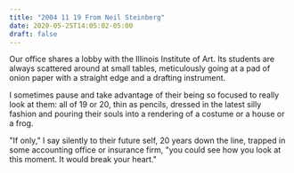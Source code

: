 ```yaml
---
title: "2004 11 19 From Neil Steinberg"
date: 2020-05-25T14:05:02-05:00
draft: false
---
```



Our office shares a lobby with the Illinois Institute of Art. Its students are always scattered around at small tables, meticulously going at a pad of onion paper with a straight edge and a drafting instrument.

I sometimes pause and take advantage of their being so focused to really look at them: all of 19 or 20, thin as pencils, dressed in the latest silly fashion and pouring their souls into a rendering of a costume or a house or a frog.

"If only," I say silently to their future self, 20 years down the line, trapped in some accounting office or insurance firm, "you could see how you look at this moment. It would break your heart."


